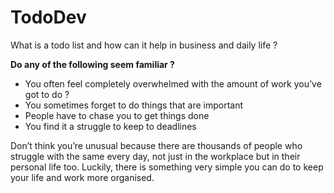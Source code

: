 # TodoDev
What is a todo list and how can it help in business and daily life ?

**Do any of the following seem familiar ?**
   * You often feel completely overwhelmed with the amount of work you’ve got to do ?
   * You sometimes forget to do things that are important
   * People have to chase you to get things done
   * You find it a struggle to keep to deadlines

Don’t think you’re unusual because there are thousands of people who struggle with the same every day, not just in the workplace but in their personal life too. Luckily, there is something very simple you can do to keep your life and work more organised.
